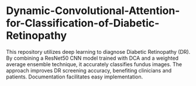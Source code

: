 # Dynamic-Convolutional-Attention-for-Classification-of-Diabetic-Retinopathy
This repository utilizes deep learning to diagnose Diabetic Retinopathy (DR). By combining a ResNet50 CNN model trained with DCA and a weighted average ensemble technique, it accurately classifies fundus images. The approach improves DR screening accuracy, benefiting clinicians and patients. Documentation facilitates easy implementation.
